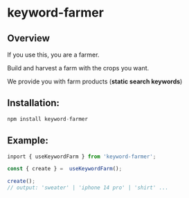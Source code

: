 # keyword-farmer
## Overview
If you use this, you are a farmer.

Build and harvest a farm with the crops you want.

We provide you with farm products (**static search keywords**)

## Installation:
```js
npm install keyword-farmer
```

## Example:
```js
inport { useKeywordFarm } from 'keyword-farmer';

const { create } =  useKeywordFarm();

create(); 
// output: 'sweater' | 'iphone 14 pro' | 'shirt' ...
```